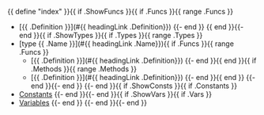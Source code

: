 {{ define "index" }}{{ if .ShowFuncs }}{{ if .Funcs }}{{ range .Funcs }}
- [{{ .Definition }}](#{{ headingLink .Definition}})
{{- end }}
{{ end }}{{- end }}{{ if .ShowTypes }}{{ if .Types }}{{ range .Types }}
- [type {{ .Name }}](#{{ headingLink .Name}}){{ if .Funcs }}{{ range .Funcs }}
  - [{{ .Definition }}](#{{ headingLink .Definition}})
{{- end }}{{ end }}{{ if .Methods }}{{ range .Methods }}
  - [{{ .Definition }}](#{{ headingLink .Definition}})
{{- end }}{{ end }}
{{- end }}{{- end }}
{{- end }}{{ if .ShowConsts }}{{ if .Constants }}
- [Constants](#constants)
{{- end }}{{- end }}{{ if .ShowVars }}{{ if .Vars }}
- [Variables](#variables)
{{- end }}
{{- end }}{{- end }}